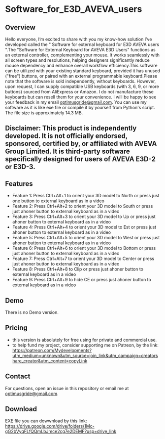 # Software_for_E3D_AVEVA_users

## Overview
Hello everyone, I’m excited to share with you my know-how solution I’ve developed called the " Software for external keyboard for E3D AVEVA users ".The "Software for External Keyboard for AVEVA E3D Users" functions as an external controller, complementing your mouse. It works seamlessly with all screen types and resolutions, helping designers significantly reduce mouse dependency and enhance overall workflow efficiency.This software can be utilized with your existing standard keyboard, provided it has unused ("free") buttons, or paired with an external programmable keyboard.Please note that the software is sold independently, without keyboards. However, upon request, I can supply compatible USB keyboards (with 3, 6, 9, or more buttons) sourced from AliExpress or Amazon. I do not manufacture these keyboards but can resell them for your convenience. I will be happy to see your feedback in my email optimusgride@gmail.com. You can use my software as it is like exe file or compile it by yourself from Python's script. The file size is approximately 14.3 MB.
## Disclaimer: This product is independently developed. It is not officially endorsed, sponsored, certified by, or affiliated with AVEVA Group Limited. It is third-party software specifically designed for users of AVEVA E3D-2 or E3D-3.

## Features
- Feature 1: Press Ctrl+Alt+1 to orient your 3D model to North or press just one button to external keyboard as in a video
- Feature 2: Press Ctrl+Alt+2 to orient your 3D model to South or press just ahoner button to external keyboard as in a video
- Feature 3: Press Ctrl+Alt+3 to orient your 3D model to Up or press just ahoner button to external keyboard as in a video
- Feature 4: Press Ctrl+Alt+4 to orient your 3D model to Est or press just ahoner button to external keyboard as in a video
- Feature 5: Press Ctrl+Alt+5 to orient your 3D model to West or press just ahoner button to external keyboard as in a video
- Feature 6: Press Ctrl+Alt+6 to orient your 3D model to Bottom or press just ahoner button to external keyboard as in a video
- Feature 7: Press Ctrl+Alt+7 to orient your 3D model to Center or press just ahoner button to external keyboard as in a video
- Feature 8: Press Ctrl+Alt+8 to Clip or press just ahoner button to external keyboard as in a video
- Feature 9: Press Ctrl+Alt+9 to hide CE or press just ahoner button to external keyboard as in a video

## Demo
There is no Demo version.

## Pricing
- this version is absolutely for free using for private and commercial use. 
- to help fund my project, consider supporting me on Patreon, by the link:   https://patreon.com/Mydevelopments?utm_medium=unknown&utm_source=join_link&utm_campaign=creatorshare_creator&utm_content=copyLink 

## Contact
For questions, open an issue in this repository or email me at optimusgride@gmail.com.

## Download

EXE file you can dowwnload by this link: https://drive.google.com/drive/folders/1Mc-gG2bVyqFLfQQmLbJmce2cg7e2DEMF?usp=drive_link
